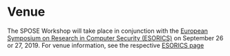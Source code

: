 # Venue

The SPOSE Workshop will take place in conjunction with the [European Symposium on Research in Computer Security (ESORICS)](https://esorics2019.uni.lu) on September 26 or 27, 2019. For venue information, see the respective [ESORICS page](https://esorics2019.uni.lu/venue/)
